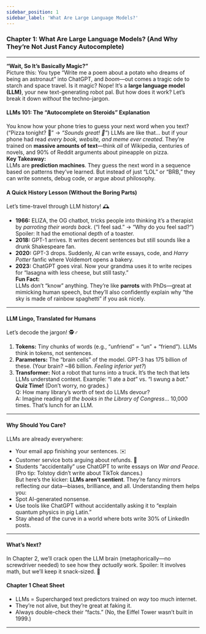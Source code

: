 ```yaml
---
sidebar_position: 1
sidebar_label: 'What Are Large Language Models?'
---
```


### **Chapter 1: What Are Large Language Models? (And Why They’re Not Just Fancy Autocomplete)**

---

**“Wait, So It’s Basically Magic?”**  
Picture this: You type “Write me a poem about a potato who dreams of being an astronaut” into ChatGPT, and *boom*—out comes a tragic ode to starch and space travel. Is it magic? Nope\! It’s a **large language model (LLM)**, your new text-generating robot pal. But how does it work? Let’s break it down *without* the techno-jargon.

#### **LLMs 101: The “Autocomplete on Steroids” Explanation**

You know how your phone tries to guess your next word when you text? (“Pizza tonight? 🍕” → *“Sounds great\! 🎉”*) LLMs are like that… but if your phone had read *every book, website, and meme ever created*. They’re trained on **massive amounts of text**—think *all* of Wikipedia, centuries of novels, and 90% of Reddit arguments about pineapple on pizza.  
**Key Takeaway:**  
LLMs are **prediction machines**. They guess the next word in a sequence based on patterns they’ve learned. But instead of just “LOL” or “BRB,” they can write sonnets, debug code, or argue about philosophy.

#### **A Quick History Lesson (Without the Boring Parts)**

Let’s time-travel through LLM history\! 🕰️

- **1966:** ELIZA, the OG chatbot, tricks people into thinking it’s a therapist by *parroting their words back*. (“I feel sad.” → “Why do you feel sad?”) Spoiler: It had the emotional depth of a toaster.  
- **2018:** GPT-1 arrives. It writes decent sentences but still sounds like a drunk Shakespeare fan.  
- **2020:** GPT-3 drops. Suddenly, AI can write essays, code, and *Harry Potter* fanfic where Voldemort opens a bakery.  
- **2023:** ChatGPT goes viral. Now your grandma uses it to write recipes for “lasagna with less cheese, but still tasty.”  
  **Fun Fact:**  
  LLMs don’t “know” anything. They’re like **parrots** with PhDs—great at mimicking human speech, but they’ll also confidently explain why “the sky is made of rainbow spaghetti” if you ask nicely.

---

#### **LLM Lingo, Translated for Humans**

Let’s decode the jargon\! 🕵️♂️

1. **Tokens:** Tiny chunks of words (e.g., “unfriend” \= “un” \+ “friend”). LLMs think in tokens, not sentences.  
2. **Parameters:** The “brain cells” of the model. GPT-3 has 175 billion of these. (Your brain? \~86 billion. *Feeling inferior yet?*)  
3. **Transformer:** Not a robot that turns into a truck. It’s the tech that lets LLMs understand context. Example: “I ate a *bat*” vs. “I swung a *bat*.”  
   **Quiz Time\!** (Don’t worry, no grades.)  
   Q: How many library’s worth of text do LLMs devour?  
   A: Imagine reading *all the books in the Library of Congress*… 10,000 times. That’s lunch for an LLM.

---

#### **Why Should You Care?**

LLMs are already everywhere:

- Your email app finishing your sentences. ✉️  
- Customer service bots arguing about refunds. 🤖  
- Students “accidentally” use ChatGPT to write essays on *War and Peace*. (Pro tip: Tolstoy didn’t write about TikTok dances.)  
  But here’s the kicker: **LLMs aren’t sentient**. They’re fancy mirrors reflecting *our* data—biases, brilliance, and all. Understanding them helps you:  
- Spot AI-generated nonsense.  
- Use tools like ChatGPT without accidentally asking it to “explain quantum physics in pig Latin.”  
- Stay ahead of the curve in a world where bots write 30% of LinkedIn posts.

---

#### **What’s Next?**

In Chapter 2, we’ll crack open the LLM brain (metaphorically—no screwdriver needed) to see how they *actually* work. Spoiler: It involves math, but we’ll keep it snack-sized. 🍿

#### **Chapter 1 Cheat Sheet**

- LLMs \= Supercharged text predictors trained on *way* too much internet.  
- They’re not alive, but they’re great at faking it.  
- Always double-check their “facts.” (No, the Eiffel Tower wasn’t built in 1999.)

---
